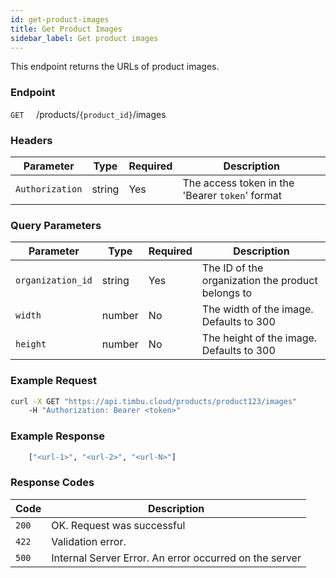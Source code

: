```yaml
---
id: get-product-images
title: Get Product Images
sidebar_label: Get product images
---
```


This endpoint returns the URLs of product images.

### Endpoint

`GET` &nbsp; &nbsp; /products/`{product_id}`/images

### Headers

| Parameter       | Type   | Required | Description                                     |
| --------------- | ------ | -------- | ----------------------------------------------- |
| `Authorization` | string | Yes      | The access token in the 'Bearer `token`' format |

### Query Parameters

| Parameter         | Type   | Required | Description                                       |
| ----------------- | ------ | -------- | ------------------------------------------------- |
| `organization_id` | string | Yes      | The ID of the organization the product belongs to |
| `width`           | number | No       | The width of the image. Defaults to 300           |
| `height`          | number | No       | The height of the image. Defaults to 300          |

### Example Request

```bash
curl -X GET "https://api.timbu.cloud/products/product123/images"
    -H "Authorization: Bearer <token>"
```

### Example Response

```bash
    ["<url-1>", "<url-2>", "<url-N>"]

```

### Response Codes

| Code  | Description                                            |
| ----- | ------------------------------------------------------ |
| `200` | OK. Request was successful                             |
| `422` | Validation error.                                      |
| `500` | Internal Server Error. An error occurred on the server |
